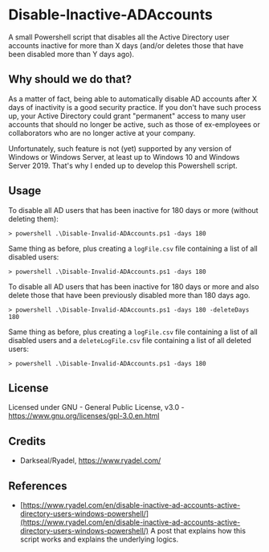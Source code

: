 # Disable-Inactive-ADAccounts
A small Powershell script that disables all the Active Directory user accounts inactive for more than X days (and/or deletes those that have been disabled more than Y days ago).

## Why should we do that?
As a matter of fact, being able to automatically disable AD accounts after X days of inactivity is a good security practice. If you don't have such process up, your Active Directory could grant "permanent" access to many user accounts that should no longer be active, such as those of ex-employees or collaborators who are no longer active at your company.

Unfortunately, such feature is not (yet) supported by any version of Windows or Windows Server, at least up to Windows 10 and Windows Server 2019. That's why I ended up to develop this Powershell script.

## Usage
To disable all AD users that has been inactive for 180 days or more (without deleting them):

    > powershell .\Disable-Invalid-ADAccounts.ps1 -days 180

Same thing as before, plus creating a `logFile.csv` file containing a list of all disabled users:

    > powershell .\Disable-Invalid-ADAccounts.ps1 -days 180

To disable all AD users that has been inactive for 180 days or more and also delete those that have been previously disabled more than 180 days ago.

    > powershell .\Disable-Invalid-ADAccounts.ps1 -days 180 -deleteDays 180

Same thing as before, plus creating a `logFile.csv` file containing a list of all disabled users and a `deleteLogFile.csv` file containing a list of all deleted users:

    > powershell .\Disable-Invalid-ADAccounts.ps1 -days 180

## License
Licensed under GNU - General Public License, v3.0 - https://www.gnu.org/licenses/gpl-3.0.en.html

## Credits
 - Darkseal/Ryadel, https://www.ryadel.com/

## References
 - [https://www.ryadel.com/en/disable-inactive-ad-accounts-active-directory-users-windows-powershell/](https://www.ryadel.com/en/disable-inactive-ad-accounts-active-directory-users-windows-powershell/) A post that explains how this script works and explains the underlying logics.
